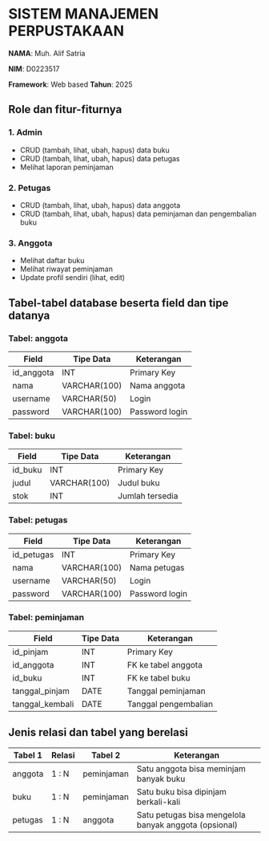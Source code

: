 # SISTEM MANAJEMEN PERPUSTAKAAN

**NAMA**: Muh. Alif Satria

**NIM**: D0223517

**Framework**: Web based
**Tahun**: 2025

## Role dan fitur-fiturnya

### 1. Admin
- CRUD (tambah, lihat, ubah, hapus) data buku
- CRUD (tambah, lihat, ubah, hapus) data petugas
- Melihat laporan peminjaman

### 2. Petugas
- CRUD (tambah, lihat, ubah, hapus) data anggota
- CRUD (tambah, lihat, ubah, hapus) data peminjaman dan pengembalian buku

### 3. Anggota
- Melihat daftar buku
- Melihat riwayat peminjaman
- Update profil sendiri (lihat, edit)

## Tabel-tabel database beserta field dan tipe datanya

### Tabel: anggota

| Field       | Tipe Data     | Keterangan       |
|-------------|---------------|------------------|
| id_anggota  | INT           | Primary Key      |
| nama        | VARCHAR(100)  | Nama anggota     |
| username    | VARCHAR(50)   | Login            |
| password    | VARCHAR(100)  | Password login   |

### Tabel: buku

| Field     | Tipe Data     | Keterangan       |
|-----------|---------------|------------------|
| id_buku   | INT           | Primary Key      |
| judul     | VARCHAR(100)  | Judul buku       |
| stok      | INT           | Jumlah tersedia  |

### Tabel: petugas

| Field       | Tipe Data     | Keterangan       |
|-------------|---------------|------------------|
| id_petugas  | INT           | Primary Key      |
| nama        | VARCHAR(100)  | Nama petugas     |
| username    | VARCHAR(50)   | Login            |
| password    | VARCHAR(100)  | Password login   |

### Tabel: peminjaman

| Field           | Tipe Data   | Keterangan             |
|------------------|-------------|-------------------------|
| id_pinjam        | INT         | Primary Key            |
| id_anggota       | INT         | FK ke tabel anggota    |
| id_buku          | INT         | FK ke tabel buku       |
| tanggal_pinjam   | DATE        | Tanggal peminjaman     |
| tanggal_kembali  | DATE        | Tanggal pengembalian   |

## Jenis relasi dan tabel yang berelasi

| Tabel 1  | Relasi | Tabel 2     | Keterangan                             |
|----------|--------|-------------|----------------------------------------|
| anggota  | 1 : N  | peminjaman  | Satu anggota bisa meminjam banyak buku |
| buku     | 1 : N  | peminjaman  | Satu buku bisa dipinjam berkali-kali   |
| petugas  | 1 : N  | anggota     | Satu petugas bisa mengelola banyak anggota (opsional) |
